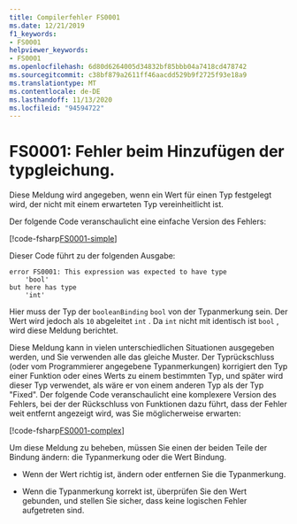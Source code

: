 ```yaml
---
title: Compilerfehler FS0001
ms.date: 12/21/2019
f1_keywords:
- FS0001
helpviewer_keywords:
- FS0001
ms.openlocfilehash: 6d80d6264005d34832bf85bbb04a7418cd478742
ms.sourcegitcommit: c38bf879a2611ff46aacdd529b9f2725f93e18a9
ms.translationtype: MT
ms.contentlocale: de-DE
ms.lasthandoff: 11/13/2020
ms.locfileid: "94594722"
---
```

# <a name="fs0001-error-from-adding-type-equation"></a>FS0001: Fehler beim Hinzufügen der typgleichung.

Diese Meldung wird angegeben, wenn ein Wert für einen Typ festgelegt wird, der nicht mit einem erwarteten Typ vereinheitlicht ist.

Der folgende Code veranschaulicht eine einfache Version des Fehlers:

[!code-fsharp[FS0001-simple](~/samples/snippets/fsharp/compiler-messages/fs0001.fsx#L2)]

Dieser Code führt zu der folgenden Ausgabe:

```text
error FS0001: This expression was expected to have type
    'bool'
but here has type
    'int'
```

Hier muss der Typ der `booleanBinding` `bool` von der Typanmerkung sein. Der Wert wird jedoch als `10` abgeleitet `int` . Da `int` nicht mit identisch ist `bool` , wird diese Meldung berichtet.

Diese Meldung kann in vielen unterschiedlichen Situationen ausgegeben werden, und Sie verwenden alle das gleiche Muster. Der Typrückschluss (oder vom Programmierer angegebene Typanmerkungen) korrigiert den Typ einer Funktion oder eines Werts zu einem bestimmten Typ, und später wird dieser Typ verwendet, als wäre er von einem anderen Typ als der Typ "Fixed".  Der folgende Code veranschaulicht eine komplexere Version des Fehlers, bei der der Rückschluss von Funktionen dazu führt, dass der Fehler weit entfernt angezeigt wird, was Sie möglicherweise erwarten:

[!code-fsharp[FS0001-complex](~/samples/snippets/fsharp/compiler-messages/fs0001.fsx#L5-L26)]

Um diese Meldung zu beheben, müssen Sie einen der beiden Teile der Bindung ändern: die Typanmerkung oder die Wert Bindung.

- Wenn der Wert richtig ist, ändern oder entfernen Sie die Typanmerkung.

- Wenn die Typanmerkung korrekt ist, überprüfen Sie den Wert gebunden, und stellen Sie sicher, dass keine logischen Fehler aufgetreten sind.
